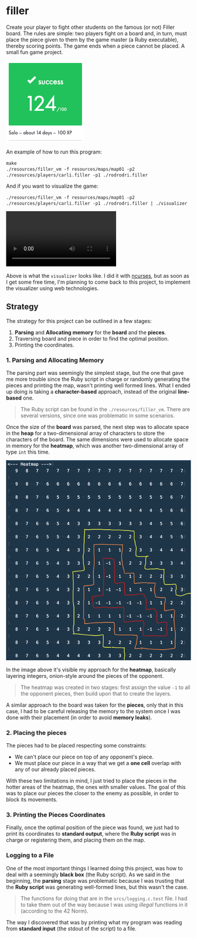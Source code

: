 # filler
Create your player to fight other students on the famous (or not) Filler board. The rules are simple: two players fight on a board and, in turn, must place the piece given to them by the game master (a Ruby executable), thereby scoring points. The game ends when a piece cannot be placed. A small fun game project.

![graded](./README/images/graded.png)

An example of how to run this program:
```
make
./resources/filler_vm -f resources/maps/map01 -p2 ./resources/players/carli.filler -p1 ./rodrodri.filler 
```

And if you want to visualize the game:
```
./resources/filler_vm -f resources/maps/map01 -p2 ./resources/players/carli.filler -p1 ./rodrodri.filler | ./visualizer
```

![visualizer](./README/images/filler.mp4)

Above is what the `visualizer` looks like. I did it with [ncurses](https://en.wikipedia.org/wiki/Ncurses), but as soon as I get some free time, I'm planning to come back to this project, to implement the visualizer using web technologies.

## Strategy
The strategy for this project can be outlined in a few stages:

1. **Parsing** and **Allocating memory** for the **board** and the **pieces**.
2. Traversing board and piece in order to find the optimal position.
3. Printing the coordinates.

### 1. Parsing and Allocating Memory
The parsing part was seemingly the simplest stage, but the one that gave me more trouble since the Ruby script in charge or randomly generating the pieces and printing the map, wasn't printing well formed lines. What I ended up doing is taking a **character-based** approach, instead of the original **line-based** one.

> The Ruby script can be found in the `./resources/filler_vm`. There are several versions, since one was problematic in some scenarios.

Once the size of the **board** was parsed, the next step was to allocate space in the **heap** for a two-dimensional array of characters to store the characters of the board. The same dimensions were used to allocate space in memory for the **heatmap**, which was another two-dimensional array of type `int` this time.

![heatmap](./README/images/heatmap.png)

In the image above it's visible my approach for the **heatmap**, basically layering integers, onion-style around the pieces of the opponent.

> The heatmap was created in two stages: first assign the value `-1` to all the opponent pieces, then build upon that to create the layers.

A similar approach to the board was taken for the **pieces**, only that in this case, I had to be careful releasing the memory to the system once I was done with their placement (in order to avoid **memory leaks**).

### 2. Placing the pieces
The pieces had to be placed respecting some constraints:

* We can't place our piece on top of any opponent's piece.
* We must place our piece in a way that we get a **one cell** overlap with any of our already placed pieces.

With these two limitations in mind, I just tried to place the pieces in the hotter areas of the heatmap, the ones with smaller values. The goal of this was to place our pieces the closer to the enemy as possible, in order to block its movements.

### 3. Printing the Pieces Coordinates
Finally, once the optimal position of the piece was found, we just had to print its coordinates to **standard output**, where the **Ruby script** was in charge or registering them, and placing them on the map.

### Logging to a File
One of the most important things I learned doing this project, was how to deal with a seemingly **black box** (the Ruby script). As we said in the beginning, the **parsing** stage was problematic because I was trusting that the **Ruby script** was generating well-formed lines, but this wasn't the case.

> The functions for doing that are in the `srcs/logging.c.test` file. I had to take them out of the way because I was using *illegal* functions in it (according to the 42 Norm).

The way I discovered that was by printing what my program was reading from **standard input** (the stdout of the script) to a file.